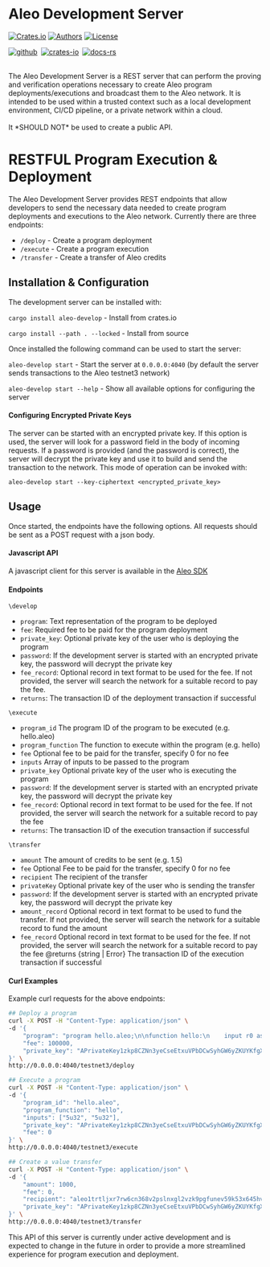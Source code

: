 # Aleo Development Server

[![Crates.io](https://img.shields.io/crates/v/aleo-development-server.svg?color=neon)](https://crates.io/crates/aleo-development-server)
[![Authors](https://img.shields.io/badge/authors-Aleo-orange.svg)](https://aleo.org)
[![License](https://img.shields.io/badge/License-GPLv3-blue.svg)](./LICENSE.md)

[![github]](https://github.com/AleoHQ/aleo)&ensp;[![crates-io]](https://crates.io/crates/aleo-development-server)&ensp;[![docs-rs]](https://docs.rs/aleo-development-server/latest/aleo_development_server/)

[github]: https://img.shields.io/badge/github-8da0cb?style=for-the-badge&labelColor=555555&logo=github
[crates-io]: https://img.shields.io/badge/crates.io-fc8d62?style=for-the-badge&labelColor=555555&logo=rust
[docs-rs]: https://img.shields.io/badge/docs.rs-66c2a5?style=for-the-badge&labelColor=555555&logo=docs.rs

<br/>
The Aleo Development Server is a REST server that can perform the proving and verification
operations necessary to create Aleo program deployments/executions and broadcast them to the
Aleo network. It is intended to be used within a trusted context such as a local development
environment, CI/CD pipeline, or a private network within a cloud.
<br/>
<br/>
It *SHOULD NOT* be used to create a public API.

# RESTFUL Program Execution & Deployment

The Aleo Development Server provides REST endpoints that allow developers to send the necessary
data needed to create program deployments and executions to the Aleo network. Currently there
are three endpoints:
- `/deploy` - Create a program deployment
- `/execute` - Create a program execution
- `/transfer` - Create a transfer of Aleo credits

## Installation & Configuration
The development server can be installed with:

`cargo install aleo-develop` - Install from crates.io

`cargo install --path . --locked` - Install from source

Once installed the following command can be used to start the server:

`aleo-develop start` - Start the server at `0.0.0.0:4040` (by default the server sends transactions to the Aleo testnet3 network)

`aleo-develop start --help` - Show all available options for configuring the server

#### Configuring Encrypted Private Keys
The server can be started with an encrypted private key. If this option is used, the server
will look for a password field in the body of incoming requests. If a password is provided
(and the password is correct), the server will decrypt the private key and use it to build
and send the transaction to the network. This mode of operation can be invoked with:

`aleo-develop start --key-ciphertext <encrypted_private_key>`

## Usage
Once started, the endpoints have the following options. All requests should be sent as a POST request with a json body.

#### Javascript API
A javascript client for this server is available in the [Aleo SDK](https://www.npmjs.com/package/@aleohq/sdk)

#### Endpoints
`\develop`
* `program`: Text representation of the program to be deployed
* `fee`: Required fee to be paid for the program deployment
* `private_key`: Optional private key of the user who is deploying the program
* `password`: If the development server is started with an encrypted private key, the password will decrypt the private key
* `fee_record`: Optional record in text format to be used for the fee. If not provided, the server will search the network for a suitable record to pay the fee.
* `returns`: The transaction ID of the deployment transaction if successful

`\execute`
* `program_id` The program ID of the program to be executed (e.g. hello.aleo)
* `program_function` The function to execute within the program (e.g. hello)
* `fee` Optional fee to be paid for the transfer, specify 0 for no fee
* `inputs` Array of inputs to be passed to the program
* `private_key` Optional private key of the user who is executing the program
* `password`: If the development server is started with an encrypted private key, the password will decrypt the private key
* `fee_record`: Optional record in text format to be used for the fee. If not provided, the server will search the network for a suitable record to pay the fee
* `returns`: The transaction ID of the execution transaction if successful

`\transfer`
* `amount` The amount of credits to be sent (e.g. 1.5)
* `fee` Optional Fee to be paid for the transfer, specify 0 for no fee
* `recipient` The recipient of the transfer
* `privateKey` Optional private key of the user who is sending the transfer
* `password`: If the development server is started with an encrypted private key, the password will decrypt the private key
* `amount_record` Optional record in text format to be used to fund the transfer. If not provided, the server will search the network for a suitable record to fund the amount
* `fee_record` Optional record in text format to be used for the fee. If not provided, the server will search the network for a suitable record to pay the fee
@returns {string | Error} The transaction ID of the execution transaction if successful

#### Curl Examples
Example curl requests for the above endpoints:
```bash
## Deploy a program
curl -X POST -H "Content-Type: application/json" \
-d '{
    "program": "program hello.aleo;\n\nfunction hello:\n    input r0 as u32.public;\n    input r1 as u32.private;\n    add r0 r1 into r2;\n    output r2 as u32.private;\n",
    "fee": 100000,
    "private_key": "APrivateKey1zkp8CZNn3yeCseEtxuVPbDCwSyhGW6yZKUYKfgXmcpoGPWH"
}' \
http://0.0.0.0:4040/testnet3/deploy

## Execute a program
curl -X POST -H "Content-Type: application/json" \
-d '{
    "program_id": "hello.aleo",
    "program_function": "hello",
    "inputs": ["5u32", "5u32"],
    "private_key": "APrivateKey1zkp8CZNn3yeCseEtxuVPbDCwSyhGW6yZKUYKfgXmcpoGPWH",
    "fee": 0
}' \
http://0.0.0.0:4040/testnet3/execute

## Create a value transfer
curl -X POST -H "Content-Type: application/json" \
-d '{
    "amount": 1000,
    "fee": 0,
    "recipient": "aleo1trtljxr7rw6cn368v2pslnxgl2vzk9pgfunev59k53x645hvrygs5v4f2e",
    "private_key": "APrivateKey1zkp8CZNn3yeCseEtxuVPbDCwSyhGW6yZKUYKfgXmcpoGPWH"
}' \
http://0.0.0.0:4040/testnet3/transfer
```

This API of this server is currently under active development and is expected to change in the
future in order to provide a more streamlined experience for program execution and deployment.


